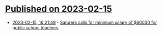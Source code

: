 # [Published on 2023-02-15](index.md)

* [2023-02-15, 16:21:49](https://news.ycombinator.com/item?id=34805972) - [Sanders calls for minimum salary of $60000 for public school teachers](https://www.aft.org/news/bernie-sanders-partners-teachers-demand-higher-pay)
